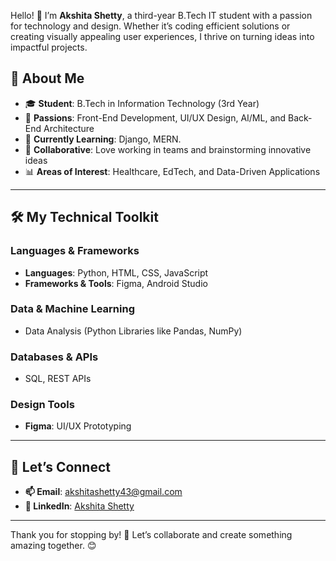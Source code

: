 Hello! 👋 I’m **Akshita Shetty**, a third-year B.Tech IT student with a passion for technology and design. Whether it’s coding efficient solutions or creating visually appealing user experiences, I thrive on turning ideas into impactful projects.


## 🌟 **About Me**
- 🎓 **Student**: B.Tech in Information Technology (3rd Year)
- 🎨 **Passions**: Front-End Development, UI/UX Design, AI/ML, and Back-End Architecture
- 🌱 **Currently Learning**: Django, MERN.
- 🤝 **Collaborative**: Love working in teams and brainstorming innovative ideas
- 📊 **Areas of Interest**: Healthcare, EdTech, and Data-Driven Applications

---

## 🛠️ **My Technical Toolkit**
### Languages & Frameworks
- **Languages**: Python, HTML, CSS, JavaScript
- **Frameworks & Tools**: Figma, Android Studio

### Data & Machine Learning
- Data Analysis (Python Libraries like Pandas, NumPy)

### Databases & APIs
- SQL, REST APIs

### Design Tools
- **Figma**: UI/UX Prototyping  
---

## 🌟 **Let’s Connect**
- **📫 Email**: akshitashetty43@gmail.com  
- **💼 LinkedIn**: [Akshita Shetty](www.linkedin.com/in/akshita-shetty-2oo4)  

---

Thank you for stopping by! 🚀 Let’s collaborate and create something amazing together. 😊
